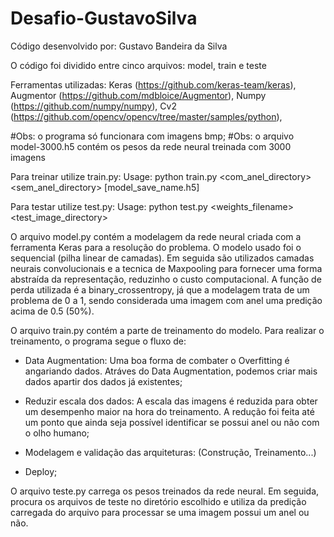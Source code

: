 # Desafio-GustavoSilva

Código desenvolvido por: Gustavo Bandeira da Silva

O código foi dividido entre cinco arquivos: model, train e teste

Ferramentas utilizadas: Keras (https://github.com/keras-team/keras),
			Augmentor (https://github.com/mdbloice/Augmentor),
			Numpy (https://github.com/numpy/numpy),
			Cv2 (https://github.com/opencv/opencv/tree/master/samples/python),

#Obs: o programa só funcionara com imagens bmp;
#Obs: o arquivo model-3000.h5 contém os pesos da rede neural treinada com 3000 imagens

Para treinar utilize train.py:
Usage: python train.py <com_anel_directory> <sem_anel_directory> [model_save_name.h5]

Para testar utilize test.py:
Usage: python test.py <weights_filename> <test_image_directory>


O arquivo model.py contém a modelagem da rede neural criada com a ferramenta Keras para a resolução do problema. O modelo usado foi o sequencial (pilha linear de camadas). Em seguida são utilizados camadas  neurais convolucionais e a tecnica de Maxpooling para fornecer uma forma abstraída da representação, reduzinho o custo computacional. A função de perda utilizada é a binary_crossentropy, já que a modelagem trata de um problema de 0 a 1, sendo considerada uma imagem com anel uma predição acima de 0.5 (50%).


O arquivo train.py contém a parte de treinamento do modelo. Para realizar o treinamento, o programa segue o fluxo de:

- Data Augmentation: Uma boa forma de combater o Overfitting é angariando dados. Atráves do Data Augmentation, podemos criar mais dados apartir dos dados já existentes;

- Reduzir escala dos dados: A escala das imagens é reduzida para obter um desempenho maior na hora do treinamento. A redução foi feita até um ponto que ainda seja possível identificar se possui anel ou não com o olho humano;

- Modelagem e validação das arquiteturas: (Construção, Treinamento...)

- Deploy;

O arquivo teste.py carrega os pesos treinados da rede neural. Em seguida, procura os arquivos de teste no diretório escolhido e utiliza da predição carregada do arquivo para processar se uma imagem possui um anel ou não.





